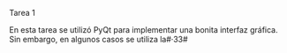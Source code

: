 Tarea 1

En esta tarea se utilizó PyQt para implementar una bonita interfaz gráfica. Sin embargo, en algunos casos se utiliza la#·33#
